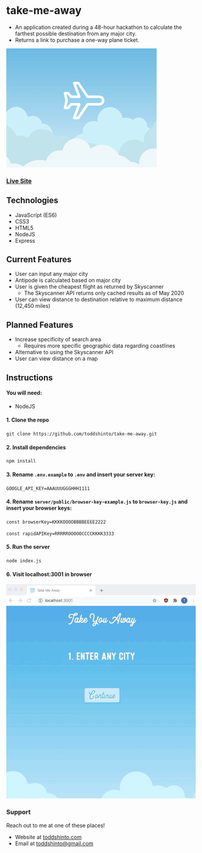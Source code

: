# take-me-away
* An application created during a 48-hour hackathon to calculate the farthest possible destination from any major city.
* Returns a link to purchase a one-way plane ticket.

[![livesite][1]][2]

[1]:  /logo.png
[2]:  https://take-me-away.toddshinto.com "Redirect to homepage"

### [Live Site](https://take-me-away.toddshinto.com)

## Technologies
* JavaScript (ES6)
* CSS3
* HTML5
* NodeJS
* Express

## Current Features
* User can input any major city
* Antipode is calculated based on major city
* User is given the cheapest flight as returned by Skyscanner
  * The Skyscanner API returns only cached results as of May 2020
* User can view distance to destination relative to maximum distance (12,450 miles)

## Planned Features
* Increase specificity of search area
  * Requires more specific geographic data regarding coastlines
* Alternative to using the Skyscanner API
* User can view distance on a map

## Instructions
#### You will need:
* NodeJS
#### 1. Clone the repo
`git clone https://github.com/toddshinto/take-me-away.git`
#### 2. Install dependencies
`npm install`
#### 3. Rename `.env.example` to `.env` and insert your server key:
`GOOGLE_API_KEY=AAAUUUGGGHHH1111`
#### 4. Rename `server/public/browser-key-example.js` to `browser-key.js` and insert your browser keys:
`const browserKey=KKKKOOOOBBBBEEEE2222`

`const rapidAPIKey=RRRRROOOOOCCCCKKKK3333`
#### 5. Run the server
`node index.js`
#### 6. Visit localhost:3001 in browser
![start-screen](/start-screen-takeaway.gif)


### Support
Reach out to me at one of these places!
* Website at [toddshinto.com](https://toddshinto.com)
* Email at <toddshinto@gmail.com>
